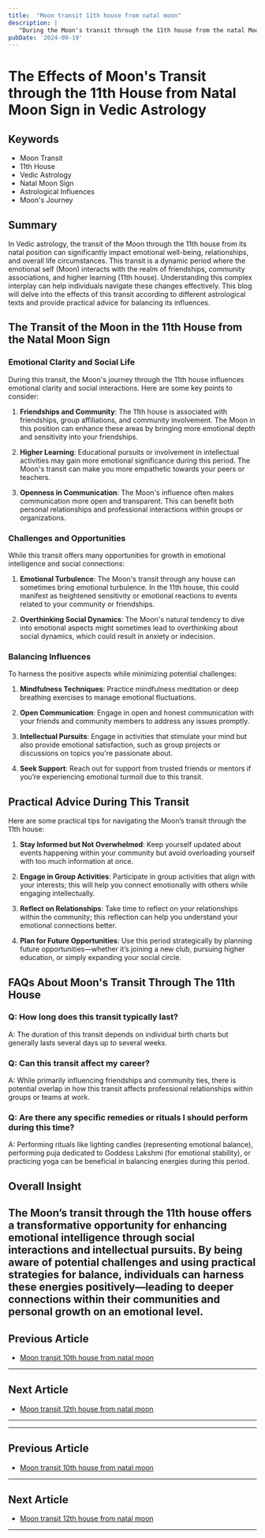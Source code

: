```yaml
---
title:  "Moon transit 11th house from natal moon"
description: |
   "During the Moon's transit through the 11th house from the natal Moon
pubDate: '2024-09-19'
---
```


# The Effects of Moon's Transit through the 11th House from Natal Moon Sign in Vedic Astrology

## Keywords

- Moon Transit
- 11th House
- Vedic Astrology
- Natal Moon Sign
- Astrological Influences
- Moon's Journey

## Summary

In Vedic astrology, the transit of the Moon through the 11th house from its natal position can significantly impact emotional well-being, relationships, and overall life circumstances. This transit is a dynamic period where the emotional self (Moon) interacts with the realm of friendships, community associations, and higher learning (11th house). Understanding this complex interplay can help individuals navigate these changes effectively. This blog will delve into the effects of this transit according to different astrological texts and provide practical advice for balancing its influences.

## The Transit of the Moon in the 11th House from the Natal Moon Sign

### Emotional Clarity and Social Life

During this transit, the Moon's journey through the 11th house influences emotional clarity and social interactions. Here are some key points to consider:

1. **Friendships and Community**: The 11th house is associated with friendships, group affiliations, and community involvement. The Moon in this position can enhance these areas by bringing more emotional depth and sensitivity into your friendships.
   
2. **Higher Learning**: Educational pursuits or involvement in intellectual activities may gain more emotional significance during this period. The Moon's transit can make you more empathetic towards your peers or teachers.

3. **Openness in Communication**: The Moon's influence often makes communication more open and transparent. This can benefit both personal relationships and professional interactions within groups or organizations.

### Challenges and Opportunities

While this transit offers many opportunities for growth in emotional intelligence and social connections:

1. **Emotional Turbulence**: The Moon's transit through any house can sometimes bring emotional turbulence. In the 11th house, this could manifest as heightened sensitivity or emotional reactions to events related to your community or friendships.

2. **Overthinking Social Dynamics**: The Moon's natural tendency to dive into emotional aspects might sometimes lead to overthinking about social dynamics, which could result in anxiety or indecision.

### Balancing Influences

To harness the positive aspects while minimizing potential challenges:

1. **Mindfulness Techniques**: Practice mindfulness meditation or deep breathing exercises to manage emotional fluctuations.

2. **Open Communication**: Engage in open and honest communication with your friends and community members to address any issues promptly.

3. **Intellectual Pursuits**: Engage in activities that stimulate your mind but also provide emotional satisfaction, such as group projects or discussions on topics you're passionate about.

4. **Seek Support**: Reach out for support from trusted friends or mentors if you’re experiencing emotional turmoil due to this transit.

## Practical Advice During This Transit

Here are some practical tips for navigating the Moon’s transit through the 11th house:

1. **Stay Informed but Not Overwhelmed**: Keep yourself updated about events happening within your community but avoid overloading yourself with too much information at once.

2. **Engage in Group Activities**: Participate in group activities that align with your interests; this will help you connect emotionally with others while engaging intellectually.

3. **Reflect on Relationships**: Take time to reflect on your relationships within the community; this reflection can help you understand your emotional connections better.

4. **Plan for Future Opportunities**: Use this period strategically by planning future opportunities—whether it’s joining a new club, pursuing higher education, or simply expanding your social circle.

## FAQs About Moon's Transit Through The 11th House

### Q: How long does this transit typically last?
A: The duration of this transit depends on individual birth charts but generally lasts several days up to several weeks.

### Q: Can this transit affect my career?
A: While primarily influencing friendships and community ties, there is potential overlap in how this transit affects professional relationships within groups or teams at work.

### Q: Are there any specific remedies or rituals I should perform during this time?
A: Performing rituals like lighting candles (representing emotional balance), performing puja dedicated to Goddess Lakshmi (for emotional stability), or practicing yoga can be beneficial in balancing energies during this period.

## Overall Insight

The Moon’s transit through the 11th house offers a transformative opportunity for enhancing emotional intelligence through social interactions and intellectual pursuits. By being aware of potential challenges and using practical strategies for balance, individuals can harness these energies positively—leading to deeper connections within their communities and personal growth on an emotional level.
---

## Previous Article
- [Moon transit 10th house from natal moon](200110_Moon_transit_10th_house_from_natal_moon.md)

---

## Next Article
- [Moon transit 12th house from natal moon](200112_Moon_transit_12th_house_from_natal_moon.md)

---
---

## Previous Article
- [Moon transit 10th house from natal moon](200110_Moon_transit_10th_house_from_natal_moon.md)

---

## Next Article
- [Moon transit 12th house from natal moon](200112_Moon_transit_12th_house_from_natal_moon.md)

---
